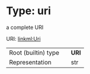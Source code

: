 
# Type: uri


a complete URI

URI: [linkml:Uri](https://w3id.org/linkml/Uri)

|  |  |  |
| --- | --- | --- |
| Root (builtin) type | | **URI** |
| Representation | | str |
